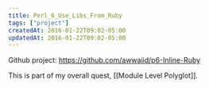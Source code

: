 ```yaml
---
title: Perl_6_Use_Libs_From_Ruby
tags: ["project"]
createdAt: 2016-01-22T09:02-05:00
updatedAt: 2016-01-22T09:02-05:00
---
```


Github project: https://github.com/awwaiid/p6-Inline-Ruby

This is part of my overall quest, [[Module Level Polyglot]].

